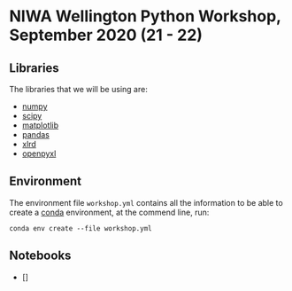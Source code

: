 # NIWA Wellington Python Workshop, September 2020 (21 - 22) 

## Libraries 

The libraries that we will be using are: 

+ [numpy](https://numpy.org/)
+ [scipy](https://www.scipy.org/)
+ [matplotlib](https://matplotlib.org/)
+ [pandas](https://pandas.pydata.org/)
+ [xlrd](https://xlrd.readthedocs.io/en/latest/)
+ [openpyxl](https://openpyxl.readthedocs.io/en/stable/) 

## Environment 

The environment file `workshop.yml` contains all the information to be able to create a [conda]() environment, at the commend line, run: 

```
conda env create --file workshop.yml 
```

## Notebooks 

+ []
